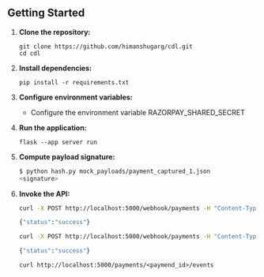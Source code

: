 ## Getting Started

1. **Clone the repository:**
    ```
    git clone https://github.com/himanshugarg/cdl.git
    cd cdl
    ```

2. **Install dependencies:**
   ```
   pip install -r requirements.txt
   ```

3. **Configure environment variables:**
    - Configure the environment variable RAZORPAY_SHARED_SECRET

4. **Run the application:**
    ```
    flask --app server run
    ```

5. **Compute payload signature:**
    ```bash
    $ python hash.py mock_payloads/payment_captured_1.json 
    <signature>
    ```

6. **Invoke the API:**

   ```bash
   curl -X POST http://localhost:5000/webhook/payments -H "Content-Type: application/json" -H "X-Razorpay-Signature: <signature>" --data-binary @mock_payloads/payment_authorized_1.json
   
   {"status":"success"}
   ```
   
   ```bash
   curl -X POST http://localhost:5000/webhook/payments -H "Content-Type: application/json" -H "X-Razorpay-Signature: <signature>" --data-binary @mock_payloads/payment_captured_1.json 
   
   {"status":"success"}
   ```

   ```
   curl http://localhost:5000/payments/<paymend_id>/events
   ```